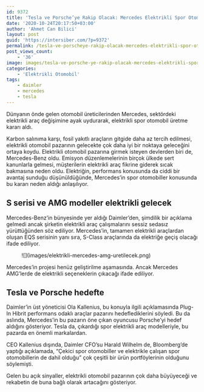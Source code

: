 ```yaml
---
id: 9372
title: 'Tesla ve Porsche’ye Rakip Olacak: Mercedes Elektrikli Spor Otomobil Üretecek'
date: '2020-10-24T20:17:50+03:00'
author: 'Ahmet Can Bilici'
layout: post
guid: 'https://intersiber.com/?p=9372'
permalink: /tesla-ve-porscheye-rakip-olacak-mercedes-elektrikli-spor-otomobil-uretecek/
post_views_count:
    - '36'
image: images/tesla-ve-porsche-ye-rakip-olacak-mercedes-elektrikli-spor-otomobil-uretecek.png
categories:
    - 'Elektrikli Otomobil'
tags:
    - daimler
    - mercedes
    - tesla
---
```


Dünyanın önde gelen otomobil üreticilerinden Mercedes, sektördeki elektrikli araç değişimine ayak uydurarak, elektrikli spor otomobil üretme kararı aldı.

Karbon salınıma karşı, fosil yakıtlı araçların gitgide daha az tercih edilmesi, elektrikli otomobil pazarının gelecekte çok daha iyi bir noktaya geleceğini ortaya koydu. Elektrikli otomobil pazarına girmek isteyen devlerden biri de, Mercedes-Benz oldu. Emisyon düzenlemelerinin birçok ülkede sert kanunlarla gelmesi, müşterilerin elektrikli araç fikrine giderek sıcak bakmasına neden oldu. Elektriğin, performans konusunda da ciddi bir avantaj sunduğu düşünüldüğünde, Mercedes’in spor otomobiller konusunda bu kararı neden aldığı anlaşılıyor.

## S serisi ve AMG modeller elektrikli gelecek

Mercedes-Benz’in bünyesinde yer aldığı Daimler’den, şimdilik bir açıklama gelmedi ancak şirketin elektrikli araç çalışmalarını sessiz sedasız yürüttüğünden söz ediliyor. Mercedes’in, tamamen elektrikli araçlardan oluşan EQS serisinin yanı sıra, S-Class araçlarında da elektriğe geçiş olacağı ifade ediliyor.

<figure class="wp-block-image size-large">![](images/elektrikli-mercedes-amg-uretilecek.png)</figure>Mercedes’in projesi henüz geliştirilme aşamasında. Ancak Mercedes AMG’lerde de elektrikli seçeneklerin çıkacağı ifade ediliyor.

## Tesla ve Porsche hedefte

Daimler’in üst yöneticisi Ola Kallenius, bu konuyla ilgili açıklamasında Plug-In Hibrit performans odaklı araçlar pazarını hedeflediklerini söyledi. Bu da aslında, Mercedes’in bu pazarın öne çıkan oyuncusu Porsche’yi hedef aldığını gösteriyor. Tesla da, çıkardığı spor elektrikli araç modelleriyle, bu pazarda en önemli markalardan.

CEO Kallenius dışında, Daimler CFO’su Harald Wilhelm de, Bloomberg’de yaptığı açıklamada, “Çekici spor otomobiller ve elektrikle çalışan spor otomobillerin de dahil olduğu” çok çeşitli bir ürün portföylerinin olduğunu söylemişti.

Gelen bu açık sinyaller, elektrikli otomobil pazarının çok daha büyüyeceği ve rekabetin de buna bağlı olarak artacağını gösteriyor.